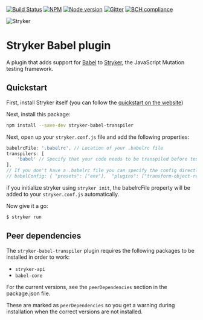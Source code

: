 [![Build Status](https://travis-ci.org/stryker-mutator/stryker.svg?branch=master)](https://travis-ci.org/stryker-mutator/stryker)
[![NPM](https://img.shields.io/npm/dm/stryker-babel.svg)](https://www.npmjs.com/package/stryker-babel)
[![Node version](https://img.shields.io/node/v/stryker-babel.svg)](https://img.shields.io/node/v/stryker-babel.svg)
[![Gitter](https://badges.gitter.im/stryker-mutator/stryker.svg)](https://gitter.im/stryker-mutator/stryker?utm_source=badge&utm_medium=badge&utm_campaign=pr-badge)
[![BCH compliance](https://bettercodehub.com/edge/badge/stryker-mutator/stryker)](https://bettercodehub.com/)

![Stryker](https://github.com/stryker-mutator/stryker/raw/master/stryker-80x80.png)

# Stryker Babel plugin

A plugin that adds support for [Babel](https://github.com/babel/babel) to [Stryker](https://stryker-mutator.github.io), the JavaScript Mutation testing framework. 

## Quickstart

First, install Stryker itself (you can follow the [quickstart on the website](http://stryker-mutator.github.io/quickstart.html))

Next, install this package:

```bash
npm install --save-dev stryker-babel-transpiler
```

Next, open up your `stryker.conf.js` file and add the following properties:
```javascript
babelrcFile: '.babelrc', // Location of your .babelrc file
transpilers: [
    'babel' // Specify that your code needs to be transpiled before tests can be run
],
// If you don't have a .babelrc file you can specify the config directly (Not recommended!):
// babelConfig: { "presets": ["env"],  "plugins": ["transform-object-rest-spread"] },
```
if you initialize stryker using `stryker init`, the babelrcFile property will be added to your `stryker.conf.js` automatically.

Now give it a go: 
```bash
$ stryker run
```

## Peer dependencies
The `stryker-babel-transpiler` plugin requires the following packages to be installed in order to work: 
* `stryker-api`
* `babel-core`

For the current versions, see the `peerDependencies` section in the package.json file.

These are marked as `peerDependencies` so you get a warning during installation when the correct versions are not installed.
